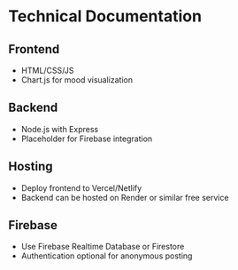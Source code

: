 # Technical Documentation

## Frontend
- HTML/CSS/JS
- Chart.js for mood visualization

## Backend
- Node.js with Express
- Placeholder for Firebase integration

## Hosting
- Deploy frontend to Vercel/Netlify
- Backend can be hosted on Render or similar free service

## Firebase
- Use Firebase Realtime Database or Firestore
- Authentication optional for anonymous posting
